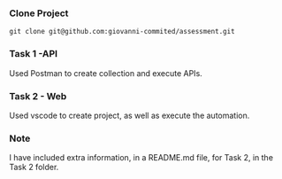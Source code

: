 ### Clone Project ##
    git clone git@github.com:giovanni-commited/assessment.git

### Task 1 -API ###
Used Postman to create collection and execute APIs.

### Task 2 - Web ###
Used vscode to create project, as well as execute the automation.

### Note ###
I have included extra information, in a README.md file, for Task 2, in the Task 2 folder.